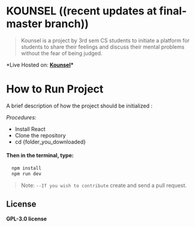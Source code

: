 # **KOUNSEL** ((recent updates at final-master branch))

> Kounsel is a project by 3rd sem CS students to initiate a platform for students to share their feelings and discuss their mental problems without the fear of being judged. 

\*Live Hosted on: **[Kounsel](https://kounsel.pages.dev/ "Kounsel")\***

# **How to Run Project**

A brief description of how the project should be initialized :

_Procedures:_

- Install React
- Clone the repository
- cd {folder_you_downloaded}

#### Then in the terminal, type:

```bash
  npm install
  npm run dev
```

> Note: `--If you wish to contribute` create and send a pull request.

## License

**GPL-3.0 license**
